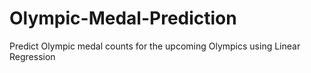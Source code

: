 # Olympic-Medal-Prediction
Predict Olympic medal counts for the upcoming Olympics using Linear Regression
